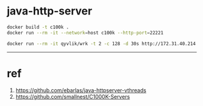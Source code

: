 # java-http-server

```bash
docker build -t c100k .
docker run --rm -it --network=host c100k --http-port=22221
```

```bash
docker run --rm -it qyvlik/wrk -t 2 -c 128 -d 30s http://172.31.40.214:22221
```

---

# ref

1. https://github.com/ebarlas/java-httpserver-vthreads
2. https://github.com/smallnest/C1000K-Servers


